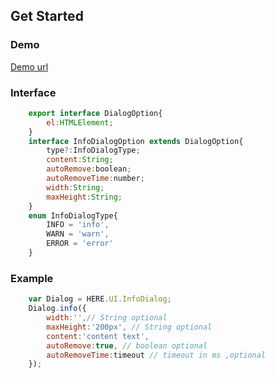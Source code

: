 ## Get Started
### Demo
[Demo url](https://kouyjes.github.io/h-dialog/example/index.html)
### Interface
```javascript
    export interface DialogOption{
        el:HTMLElement;
    }
    interface InfoDialogOption extends DialogOption{
        type?:InfoDialogType;
        content:String;
        autoRemove:boolean;
        autoRemoveTime:number;
        width:String;
        maxHeight:String;
    }
    enum InfoDialogType{
        INFO = 'info',
        WARN = 'warn',
        ERROR = 'error'
    }
```
### Example
```javascript
    var Dialog = HERE.UI.InfoDialog;
    Dialog.info({
        width:'',// String optional
        maxHeight:'200px', // String optional
        content:'content text',
        autoRemove:true, // boolean optional
        autoRemoveTime:timeout // timeout in ms ,optional
    });
```